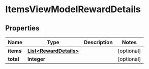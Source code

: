 # ItemsViewModelRewardDetails

## Properties
Name | Type | Description | Notes
------------ | ------------- | ------------- | -------------
**items** | [**List&lt;RewardDetails&gt;**](RewardDetails.md) |  |  [optional]
**total** | **Integer** |  |  [optional]
